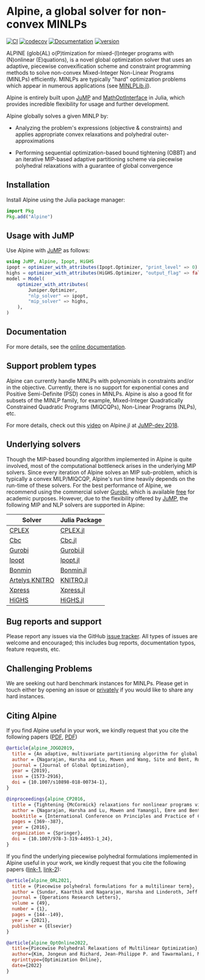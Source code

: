 # Alpine, a global solver for non-convex MINLPs

[![CI](https://github.com/lanl-ansi/Alpine.jl/actions/workflows/ci.yml/badge.svg)](https://github.com/lanl-ansi/Alpine.jl/actions/workflows/ci.yml)
[![codecov](https://codecov.io/gh/lanl-ansi/Alpine.jl/branch/master/badge.svg)](https://codecov.io/gh/lanl-ansi/Alpine.jl)
[![Documentation](https://github.com/lanl-ansi/Alpine.jl/actions/workflows/documentation.yml/badge.svg)](https://lanl-ansi.github.io/Alpine.jl/latest/) 
[![version](https://juliahub.com/docs/Alpine/version.svg)](https://juliahub.com/ui/Packages/Alpine/TRSJF)

ALPINE (glob(AL) o(P)timization for mixed-(I)nteger programs with (N)onlinear (E)quations), is a novel global optimization solver that uses an adaptive, piecewise convexification scheme and constraint programming methods to solve non-convex Mixed-Integer Non-Linear Programs (MINLPs) efficiently. MINLPs are typically "hard" optimization problems which appear in numerous applications (see [MINLPLib.jl](https://github.com/lanl-ansi/MINLPLib.jl)). 

Alpine is entirely built upon [JuMP](https://github.com/jump-dev/JuMP.jl) and [MathOptInterface](https://github.com/jump-dev/MathOptInterface.jl) in Julia, which provides incredible flexibility for usage and further development.

Alpine globally solves a given MINLP by:

* Analyzing the problem's expressions (objective & constraints) and applies appropriate convex relaxations and polyhedral outer-approximations

* Performing sequential optimization-based bound tightening (OBBT) and an iterative MIP-based adaptive partitioning scheme via piecewise polyhedral relaxations with a guarantee of global convergence

## Installation

Install Alpine using the Julia package manager:

```julia
import Pkg
Pkg.add("Alpine")
```

## Usage with JuMP

Use Alpine with [JuMP](https://github.com/jump-dev/JuMP.jl) as follows:

```julia
using JuMP, Alpine, Ipopt, HiGHS
ipopt = optimizer_with_attributes(Ipopt.Optimizer, "print_level" => 0)
highs = optimizer_with_attributes(HiGHS.Optimizer, "output_flag" => false)
model = Model(
    optimizer_with_attributes(
        Juniper.Optimizer,
        "nlp_solver" => ipopt,
        "mip_solver" => highs,
    ),
)
```

## Documentation

For more details, see the [online documentation](https://lanl-ansi.github.io/Alpine.jl/latest/).

## Support problem types

Alpine can currently handle MINLPs with polynomials in constraints and/or in the objective. Currently, there is no support for exponential cones and Positive Semi-Definite (PSD) cones in MINLPs. Alpine is also a good fit for subsets of the MINLP family, for example, Mixed-Integer Quadratically Constrained Quadratic Programs (MIQCQPs), Non-Linear Programs (NLPs), etc.

For more details, check out this [video](https://www.youtube.com/watch?v=mwkhiEIS5JA) on Alpine.jl at [JuMP-dev 2018](http://www.juliaopt.org/meetings/bordeaux2018/).

## Underlying solvers

Though the MIP-based bounding algorithm implemented in Alpine is quite involved, most of the computational bottleneck arises in the underlying MIP solvers. Since every iteration of Alpine solves an MIP sub-problem, which is typically a convex MILP/MIQCQP, Alpine's run time heavily depends on the run-time of these solvers. For the best performance of Alpine, we recommend using the commercial solver [Gurobi](https://www.gurobi.com), which is available [free](https://www.gurobi.com/academia/academic-program-and-licenses/) for academic purposes. However, due to the flexibility offered by [JuMP](https://github.com/jump-dev/JuMP.jl), the following MIP and NLP solvers are supported in Alpine: 


| Solver                                                                         | Julia Package                                                |
|--------------------------------------------------------------------------------|--------------------------------------------------------------|
| [CPLEX](https://www.ibm.com/analytics/cplex-optimizer) | [CPLEX.jl](https://github.com/jump-dev/CPLEX.jl)             |
| [Cbc](https://projects.coin-or.org/Cbc)                                        | [Cbc.jl](https://github.com/jump-dev/Cbc.jl)                 |
| [Gurobi](http://gurobi.com/)                                                   | [Gurobi.jl](https://github.com/jump-dev/Gurobi.jl)           |
| [Ipopt](https://projects.coin-or.org/Ipopt)                                    | [Ipopt.jl](https://github.com/jump-dev/Ipopt.jl)             |
| [Bonmin](https://projects.coin-or.org/Bonmin)                                  | [Bonmin.jl](https://github.com/jump-dev/AmplNLWriter.jl)   |
| [Artelys KNITRO](http://artelys.com/en/optimization-tools/knitro)              | [KNITRO.jl](https://github.com/jump-dev/KNITRO.jl)           |
| [Xpress](https://www.fico.com/en/products/fico-xpress-optimization)            | [Xpress.jl](https://github.com/jump-dev/Xpress.jl)
| [HiGHS](https://highs.dev/)            | [HiGHS.jl](https://github.com/jump-dev/HiGHS.jl)

## Bug reports and support

Please report any issues via the GitHub [issue tracker](https://github.com/lanl-ansi/Alpine.jl/issues).
All types of issues are welcome and encouraged; this includes bug reports, documentation typos, feature requests, etc. 

## Challenging Problems

We are seeking out hard benchmark instances for MINLPs. Please get in touch either by opening an issue or [privately](https://harshangrjn.github.io/#contact) if you would like to share any hard instances.

## Citing Alpine

If you find Alpine useful in your work, we kindly request that you cite the following papers ([PDF](http://harshangrjn.github.io/pdf/JOGO_2018.pdf), [PDF](http://harshangrjn.github.io/pdf/CP_2016.pdf))
```bibtex
@article{alpine_JOGO2019,
  title = {An adaptive, multivariate partitioning algorithm for global optimization of nonconvex programs},
  author = {Nagarajan, Harsha and Lu, Mowen and Wang, Site and Bent, Russell and Sundar, Kaarthik},
  journal = {Journal of Global Optimization},
  year = {2019},
  issn = {1573-2916},
  doi = {10.1007/s10898-018-00734-1},
}

@inproceedings{alpine_CP2016,
  title = {Tightening {McCormick} relaxations for nonlinear programs via dynamic multivariate partitioning},
  author = {Nagarajan, Harsha and Lu, Mowen and Yamangil, Emre and Bent, Russell},
  booktitle = {International Conference on Principles and Practice of Constraint Programming},
  pages = {369--387},
  year = {2016},
  organization = {Springer},
  doi = {10.1007/978-3-319-44953-1_24},
}
```

If you find the underlying piecewise polyhedral formulations implemented in Alpine useful in your work, we kindly request that you cite the following papers ([link-1](https://doi.org/10.1016/j.orl.2020.12.002), [link-2](http://www.optimization-online.org/DB_HTML/2022/07/8974.html)): 
```bibtex
@article{alpine_ORL2021,
  title = {Piecewise polyhedral formulations for a multilinear term},
  author = {Sundar, Kaarthik and Nagarajan, Harsha and Linderoth, Jeff and Wang, Site and Bent, Russell},
  journal = {Operations Research Letters},
  volume = {49},
  number = {1},
  pages = {144--149},
  year = {2021},
  publisher = {Elsevier}
}

@article{alpine_OptOnline2022,
  title={Piecewise Polyhedral Relaxations of Multilinear Optimization},
  author={Kim, Jongeun and Richard, Jean-Philippe P. and Tawarmalani, Mohit},
  eprinttype={Optimization Online},
  date={2022}
}
```
